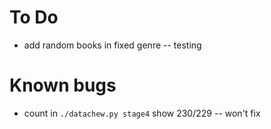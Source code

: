 # To Do

- add random books in fixed genre -- testing

# Known bugs

- count in `./datachew.py stage4` show 230/229 -- won't fix
